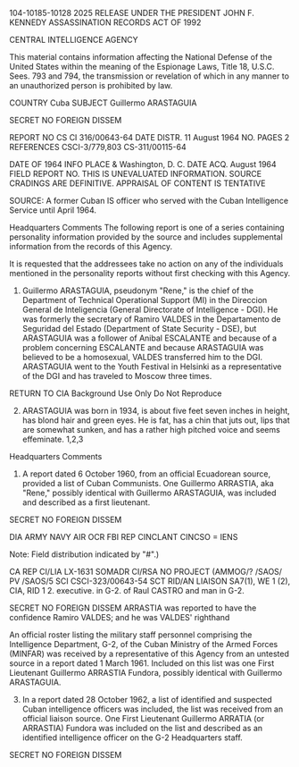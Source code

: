 104-10185-10128
2025 RELEASE UNDER THE PRESIDENT JOHN F. KENNEDY ASSASSINATION RECORDS ACT OF 1992

CENTRAL INTELLIGENCE AGENCY

This material contains information affecting the National Defense of the United States within the meaning of the Espionage Laws, Title
18, U.S.C. Sees. 793 and 794, the transmission or revelation of which in any manner to an unauthorized person is prohibited by law.

COUNTRY Cuba
SUBJECT Guillermo ARASTAGUIA

SECRET
NO FOREIGN DISSEM

REPORT NO CS CI 316/00643-64
DATE DISTR. 11 August 1964
NO. PAGES 2
REFERENCES CSCI-3/779,803
CS-311/00115-64

DATE OF 1964
INFO
PLACE & Washington, D. C.
DATE ACQ. August 1964 FIELD REPORT NO.
THIS IS UNEVALUATED INFORMATION. SOURCE CRADINGS ARE DEFINITIVE. APPRAISAL OF CONTENT IS TENTATIVE

SOURCE: A former Cuban IS officer who served with the Cuban Intelligence
Service until April 1964.

Headquarters Comments
The following report is one of a series containing personality
information provided by the source and includes supplemental
information from the records of this Agency.

It is requested that the addressees take no action on any of
the individuals mentioned in the personality reports without
first checking with this Agency.

1. Guillermo ARASTAGUIA, pseudonym "Rene," is the chief of the
Department of Technical Operational Support (MI) in the
Direccion General de Inteligencia (General Directorate of
Intelligence - DGI). He was formerly the secretary of
Ramiro VALDES in the Departamento de Seguridad del Estado
(Department of State Security - DSE), but ARASTAGUIA was a
follower of Anibal ESCALANTE and because of a problem
concerning ESCALANTE and because ARASTAGUIA was believed to
be a homosexual, VALDES transferred him to the DGI. ARASTAGUIA
went to the Youth Festival in Helsinki as a representative
of the DGI and has traveled to Moscow three times.

RETURN TO CIA
Background Use Only
Do Not Reproduce

2. ARASTAGUIA was born in 1934, is about five feet seven inches
in height, has blond hair and green eyes. He is fat, has a
chin that juts out, lips that are somewhat sunken, and has a
rather high pitched voice and seems effeminate. 1,2,3

Headquarters Comments

1. A report dated 6 October 1960, from an official Ecuadorean
source, provided a list of Cuban Communists. One Guillermo
ARRASTIA, aka "Rene," possibly identical with Guillermo
ARASTAGUIA, was included and described as a first lieutenant.

SECRET
NO FOREIGN DISSEM

DIA ARMY NAVY AIR OCR FBI
REP CINCLANT CINCSO = IENS

Note: Field distribution indicated by "#".)

CA REP CI/LIA LX-1631
SOMADR CI/RSA NO PROJECT (AMMOG/?
/SAOS/
 PV /SAOS/5 SCI CSCI-323/00643-54
SCT RID/AN 
LIAISON
SA7(1), WE 1 (2), CIA, RID 1
2.
executive. in G-2.
of Raul CASTRO and
man in G-2.

SECRET
NO FOREIGN DISSEM
ARRASTIA was reported to have the confidence
Ramiro VALDES; and he was VALDES' righthand

An official roster listing the military staff personnel comprising
the Intelligence Department, G-2, of the Cuban Ministry of the
Armed Forces (MINFAR) was received by a representative of this
Agency from an untested source in a report dated 1 March 1961.
Included on this list was one First Lieutenant Guillermo
ARRASTIA Fundora, possibly identical with Guillermo ARASTAGUIA.

3. In a report dated 28 October 1962, a list of identified and
suspected Cuban intelligence officers was included, the list was
received from an official liaison source. One First
Lieutenant Guillermo ARRATIA (or ARRASTIA) Fundora was included
on the list and described as an identified intelligence officer
on the G-2 Headquarters staff.

SECRET
NO FOREIGN DISSEM
